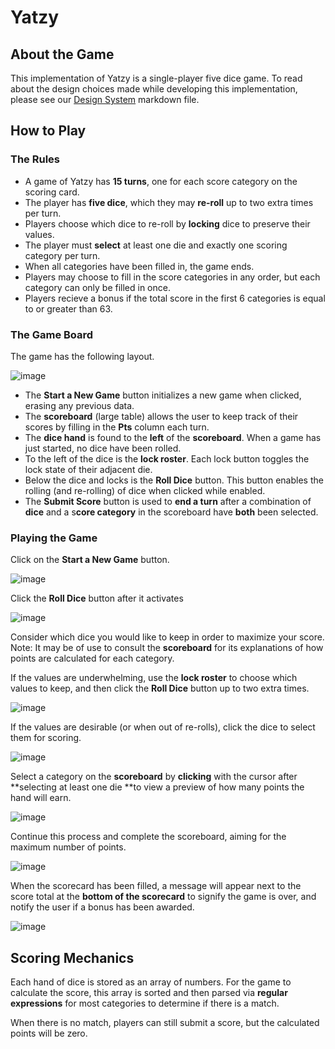 # Yatzy

## About the Game

This implementation of Yatzy is a single-player five dice game. To read about the design choices made while developing this implementation, please see our [Design System](docs\design_sytem.md) markdown file.

## How to Play

### The Rules

- A game of Yatzy has **15 turns**, one for each score category on the scoring card.
- The player has **five dice**, which they may **re-roll** up to two extra times per turn.
- Players choose which dice to re-roll by **locking** dice to preserve their values.
- The player must **select** at least one die and exactly one scoring category per turn.
- When all categories have been filled in, the game ends.
- Players may choose to fill in the score categories in any order, but each category can only be filled in once.
- Players recieve a bonus if the total score in the first 6 categories is equal to or greater than 63.

### The Game Board

The game has the following layout.

![image](docs\assets\design_system\entiregame.jpg)

- The **Start a New Game** button initializes a new game when clicked, erasing any previous data.
- The **scoreboard** (large table) allows the user to keep track of their scores by filling in the **Pts** column each turn.
- The **dice hand** is found to the **left** of the **scoreboard**. When a game has just started, no dice have been rolled.
- To the left of the dice is the **lock roster**. Each lock button toggles the lock state of their adjacent die.
- Below the dice and locks is the **Roll Dice** button. This button enables the rolling (and re-rolling) of dice when clicked while enabled.
- The **Submit Score** button is used to **end a turn** after a combination of **dice** and a s**core category** in the scoreboard have **both** been selected.

### Playing the Game

Click on the **Start a New Game** button.

![image](docs\assets\design_system\game_1.gif)

Click the **Roll Dice** button after it activates

![image](docs\assets\design_system\game_2.gif)

Consider which dice you would like to keep in order to maximize your score. Note: It may be of use to consult the **scoreboard** for its explanations of how points are calculated for each category.

If the values are underwhelming, use the **lock roster** to choose which values to keep, and then click the **Roll Dice** button up to two extra times.

![image](docs\assets\design_system\dice_5.gif)

If the values are desirable (or when out of re-rolls), click the dice to select them for scoring.

![image](docs\assets\design_system\dice_3.gif)

Select a category on the **scoreboard** by **clicking** with the cursor after **selecting at least one die **to view a preview of how many points the hand will earn.

![image](docs\assets\design_system\scoring_1.gif)

Continue this process and complete the scoreboard, aiming for the maximum number of points.

![image](docs\assets\design_system\scoring_2.gif)

When the scorecard has been filled, a message will appear next to the score total at the **bottom of the scorecard** to signify the game is over, and notify the user if a bonus has been awarded.

![image](docs\assets\design_system\gameover.jpg)

## Scoring Mechanics

Each hand of dice is stored as an array of numbers. For the game to calculate the score, this array is sorted and then parsed via **regular expressions** for most categories to determine if there is a match.

When there is no match, players can still submit a score, but the calculated points will be zero.